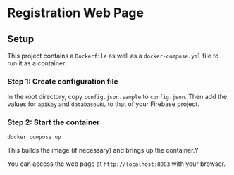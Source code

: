 <!--
SPDX-FileCopyrightText: Copyright 2021 Opal Health Informatics Group <info@opalmedapps.tld>

SPDX-License-Identifier: Apache-2.0
-->

# Registration Web Page

## Setup

This project contains a `Dockerfile` as well as a `docker-compose.yml` file to run it as a container.

### Step 1: Create configuration file

In the root directory, copy `config.json.sample` to `config.json`.
Then add the values for `apiKey` and `databaseURL` to that of your Firebase project.

### Step 2: Start the container

```shell
docker compose up
```

This builds the image (if necessary) and brings up the container.Y

You can access the web page at `http://localhost:8083` with your browser.
